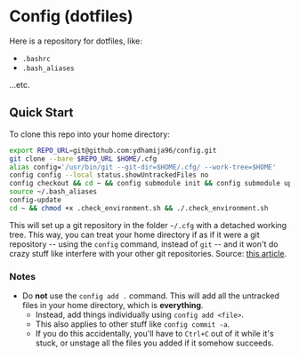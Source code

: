 # Config (dotfiles)

Here is a repository for dotfiles, like:

* `.bashrc`
* `.bash_aliases`

...etc.

## Quick Start

To clone this repo into your home directory:

```bash
export REPO_URL=git@github.com:ydhamija96/config.git
git clone --bare $REPO_URL $HOME/.cfg
alias config='/usr/bin/git --git-dir=$HOME/.cfg/ --work-tree=$HOME'
config config --local status.showUntrackedFiles no
config checkout && cd ~ && config submodule init && config submodule update
source ~/.bash_aliases
config-update
cd ~ && chmod +x .check_environment.sh && ./.check_environment.sh
```

This will set up a git repository in the folder `~/.cfg` with a detached working tree. This way, you can treat your home directory if as if it were a git repository -- using the `config` command, instead of `git` -- and it won't do crazy stuff like interfere with your other git repositories. Source: [this article](https://developer.atlassian.com/blog/2016/02/best-way-to-store-dotfiles-git-bare-repo/).

### Notes

- Do **not** use the `config add .` command. This will add all the untracked files in your home directory, which is **everything**.
    - Instead, add things individually using `config add <file>`.
    - This also applies to other stuff like `config commit -a`.
    - If you do this accidentally, you'll have to `Ctrl+C` out of it while it's stuck, or unstage all the files you added if it somehow succeeds.
